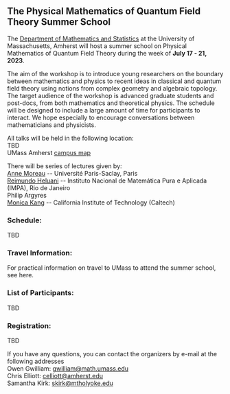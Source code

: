 ## The Physical Mathematics of Quantum Field Theory Summer School

The [Department of Mathematics and Statistics](https://www.math.umass.edu) at the University of Massachusetts, Amherst will host a summer school on Physical Mathematics of Quantum Field Theory during the week of **July 17 - 21, 2023**.  

The aim of the workshop is to introduce young researchers on the boundary between mathematics and physics to recent ideas in classical and quantum field theory using notions from complex geometry and algebraic topology. The target audience of the workshop is advanced graduate students and post-docs, from both mathematics and theoretical physics. The schedule will be designed to include a large amount of time for participants to interact. We hope especially to encourage conversations between mathematicians and physicists. 

All talks will be held in the following location:<br /> 
TBD<br /> 
UMass Amherst [campus map](https://www.umass.edu/sites/default/files/2021-06/campus-map.pdf) 

There will be series of lectures given by: <br /> 
[Anne Moreau](https://www.imo.universite-paris-saclay.fr/~anne.moreau/) -- Université Paris-Saclay, Paris <br /> 
[Reimundo Heluani](https://w3.impa.br/~heluani/) -- Instituto Nacional de Matemática Pura e Aplicada (IMPA), Rio de Janeiro <br /> 
Philip Argyres<br /> 
[Monica Kang](https://www.its.caltech.edu/~monica/) -- California Institute of Technology (Caltech)  <br /> 

### Schedule:<br /> 
TBD

### Travel Information:<br /> 
For practical information on travel to UMass to attend the summer school, see here.

### List of Participants: <br /> 
TBD

### Registration:<br /> 
TBD


If you have any questions, you can contact the organizers by e-mail at the following addresses <br /> 
Owen Gwilliam: gwilliam@math.umass.edu <br /> 
Chris Elliott: celliott@amherst.edu <br /> 
Samantha Kirk: skirk@mtholyoke.edu<br /> 
